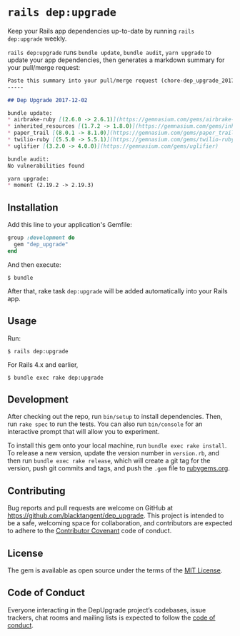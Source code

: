 # `rails dep:upgrade`

Keep your Rails app dependencies up-to-date by running `rails dep:upgrade` weekly.

`rails dep:upgrade` runs `bundle update`, `bundle audit`, `yarn upgrade` to update your app dependencies,
then generates a markdown summary for your pull/merge request:

```markdown
Paste this summary into your pull/merge request (chore-dep_upgrade_20171202):
-----

## Dep Upgrade 2017-12-02

bundle update:
* airbrake-ruby [(2.6.0 -> 2.6.1)](https://gemnasium.com/gems/airbrake-ruby)
* inherited_resources [(1.7.2 -> 1.8.0)](https://gemnasium.com/gems/inherited_resources)
* paper_trail [(8.0.1 -> 8.1.0)](https://gemnasium.com/gems/paper_trail)
* twilio-ruby [(5.5.0 -> 5.5.1)](https://gemnasium.com/gems/twilio-ruby)
* uglifier [(3.2.0 -> 4.0.0)](https://gemnasium.com/gems/uglifier)

bundle audit:
No vulnerabilities found

yarn upgrade:
* moment (2.19.2 -> 2.19.3)
```

## Installation

Add this line to your application's Gemfile:

```ruby
group :development do
  gem "dep_upgrade"
end
```

And then execute:

```
$ bundle
```

After that, rake task `dep:upgrade` will be added automatically into your Rails app.

## Usage

Run:

```
$ rails dep:upgrade
```

For Rails 4.x and earlier,

```
$ bundle exec rake dep:upgrade
```


## Development

After checking out the repo, run `bin/setup` to install dependencies. Then, run `rake spec` to run the tests. You can also run `bin/console` for an interactive prompt that will allow you to experiment.

To install this gem onto your local machine, run `bundle exec rake install`. To release a new version, update the version number in `version.rb`, and then run `bundle exec rake release`, which will create a git tag for the version, push git commits and tags, and push the `.gem` file to [rubygems.org](https://rubygems.org).

## Contributing

Bug reports and pull requests are welcome on GitHub at https://github.com/blacktangent/dep_upgrade. This project is intended to be a safe, welcoming space for collaboration, and contributors are expected to adhere to the [Contributor Covenant](http://contributor-covenant.org) code of conduct.

## License

The gem is available as open source under the terms of the [MIT License](https://opensource.org/licenses/MIT).

## Code of Conduct

Everyone interacting in the DepUpgrade project’s codebases, issue trackers, chat rooms and mailing lists is expected to follow the [code of conduct](https://github.com/[USERNAME]/dep_upgrade/blob/master/CODE_OF_CONDUCT.md).
